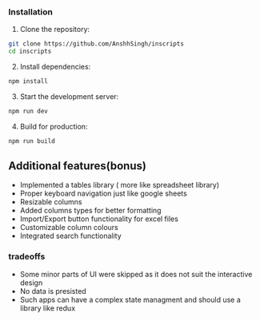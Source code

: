 
### Installation

1. Clone the repository:
```bash
git clone https://github.com/AnshhSingh/inscripts
cd inscripts
```

2. Install dependencies:
```bash
npm install
```

3. Start the development server:
```bash
npm run dev
```

4. Build for production:
```bash
npm run build
```
## Additional features(bonus)
- Implemented a tables library ( more like spreadsheet library)
- Proper keyboard navigation just like google sheets
- Resizable columns 
- Added columns types for better formatting
- Import/Export button functionality for excel files
- Customizable column colours
- Integrated search functionality
### tradeoffs
- Some minor parts of UI were skipped as it does not suit the interactive design
- No data is presisted
- Such apps can have a complex state managment and should use a library like redux
